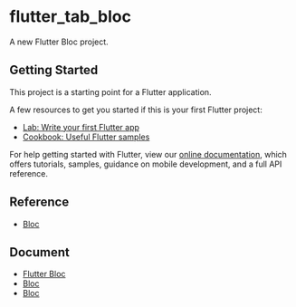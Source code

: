 # flutter_tab_bloc

A new Flutter Bloc project.

## Getting Started

This project is a starting point for a Flutter application.

A few resources to get you started if this is your first Flutter project:

- [Lab: Write your first Flutter app](https://flutter.dev/docs/get-started/codelab)
- [Cookbook: Useful Flutter samples](https://flutter.dev/docs/cookbook)

For help getting started with Flutter, view our
[online documentation](https://flutter.dev/docs), which offers tutorials,
samples, guidance on mobile development, and a full API reference.

## Reference

- [Bloc](https://www.youtube.com/watch?v=01TcpAmQGrs&t=2s)

## Document

- [Flutter Bloc](https://pub.dev/packages/flutter_bloc)
- [Bloc](https://pub.dev/packages/bloc)
- [Bloc](https://bloclibrary.dev/#/gettingstarted)